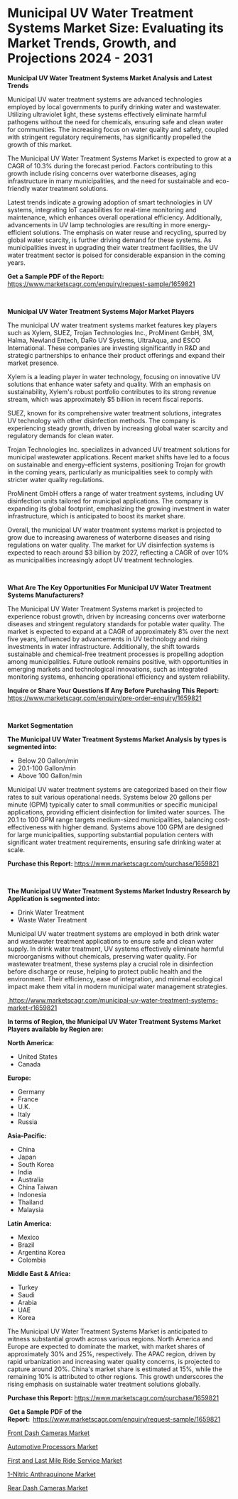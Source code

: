 <p><h1>Municipal UV Water Treatment Systems Market Size: Evaluating its Market Trends, Growth, and Projections 2024 - 2031</h1></p><p><strong>Municipal UV Water Treatment Systems Market Analysis and Latest Trends</strong></p>
<p><p>Municipal UV water treatment systems are advanced technologies employed by local governments to purify drinking water and wastewater. Utilizing ultraviolet light, these systems effectively eliminate harmful pathogens without the need for chemicals, ensuring safe and clean water for communities. The increasing focus on water quality and safety, coupled with stringent regulatory requirements, has significantly propelled the growth of this market.</p><p>The Municipal UV Water Treatment Systems Market is expected to grow at a CAGR of 10.3% during the forecast period. Factors contributing to this growth include rising concerns over waterborne diseases, aging infrastructure in many municipalities, and the need for sustainable and eco-friendly water treatment solutions. </p><p>Latest trends indicate a growing adoption of smart technologies in UV systems, integrating IoT capabilities for real-time monitoring and maintenance, which enhances overall operational efficiency. Additionally, advancements in UV lamp technologies are resulting in more energy-efficient solutions. The emphasis on water reuse and recycling, spurred by global water scarcity, is further driving demand for these systems. As municipalities invest in upgrading their water treatment facilities, the UV water treatment sector is poised for considerable expansion in the coming years.</p></p>
<p><strong>Get a Sample PDF of the Report:&nbsp;</strong> <a href="https://www.marketscagr.com/enquiry/request-sample/1659821?utm_campaign=1166&utm_medium=2&utm_source=Github&utm_content=ia&utm_term=09122024&utm_id=municipal-uv-water-treatment-systems">https://www.marketscagr.com/enquiry/request-sample/1659821</a></p>
<p>&nbsp;</p>
<p><strong>Municipal UV Water Treatment Systems Major Market Players</strong></p>
<p><p>The municipal UV water treatment systems market features key players such as Xylem, SUEZ, Trojan Technologies Inc., ProMinent GmbH, 3M, Halma, Newland Entech, DaRo UV Systems, UltraAqua, and ESCO International. These companies are investing significantly in R&D and strategic partnerships to enhance their product offerings and expand their market presence.</p><p>Xylem is a leading player in water technology, focusing on innovative UV solutions that enhance water safety and quality. With an emphasis on sustainability, Xylem's robust portfolio contributes to its strong revenue stream, which was approximately $5 billion in recent fiscal reports.</p><p>SUEZ, known for its comprehensive water treatment solutions, integrates UV technology with other disinfection methods. The company is experiencing steady growth, driven by increasing global water scarcity and regulatory demands for clean water.</p><p>Trojan Technologies Inc. specializes in advanced UV treatment solutions for municipal wastewater applications. Recent market shifts have led to a focus on sustainable and energy-efficient systems, positioning Trojan for growth in the coming years, particularly as municipalities seek to comply with stricter water quality regulations.</p><p>ProMinent GmbH offers a range of water treatment systems, including UV disinfection units tailored for municipal applications. The company is expanding its global footprint, emphasizing the growing investment in water infrastructure, which is anticipated to boost its market share.</p><p>Overall, the municipal UV water treatment systems market is projected to grow due to increasing awareness of waterborne diseases and rising regulations on water quality. The market for UV disinfection systems is expected to reach around $3 billion by 2027, reflecting a CAGR of over 10% as municipalities increasingly adopt UV treatment technologies.</p></p>
<p>&nbsp;</p>
<p><strong>What Are The Key Opportunities For Municipal UV Water Treatment Systems Manufacturers?</strong></p>
<p><p>The Municipal UV Water Treatment Systems market is projected to experience robust growth, driven by increasing concerns over waterborne diseases and stringent regulatory standards for potable water quality. The market is expected to expand at a CAGR of approximately 8% over the next five years, influenced by advancements in UV technology and rising investments in water infrastructure. Additionally, the shift towards sustainable and chemical-free treatment processes is propelling adoption among municipalities. Future outlook remains positive, with opportunities in emerging markets and technological innovations, such as integrated monitoring systems, enhancing operational efficiency and system reliability.</p></p>
<p><strong>Inquire or Share Your Questions If Any Before Purchasing This Report:</strong> <a href="https://www.marketscagr.com/enquiry/pre-order-enquiry/1659821?utm_campaign=1166&utm_medium=2&utm_source=Github&utm_content=ia&utm_term=09122024&utm_id=municipal-uv-water-treatment-systems">https://www.marketscagr.com/enquiry/pre-order-enquiry/1659821</a></p>
<p>&nbsp;</p>
<p><strong>Market Segmentation</strong></p>
<p><strong>The Municipal UV Water Treatment Systems Market Analysis by types is segmented into:</strong></p>
<p><ul><li>Below 20 Gallon/min</li><li>20.1-100 Gallon/min</li><li>Above 100 Gallon/min</li></ul></p>
<p><p>Municipal UV water treatment systems are categorized based on their flow rates to suit various operational needs. Systems below 20 gallons per minute (GPM) typically cater to small communities or specific municipal applications, providing efficient disinfection for limited water sources. The 20.1 to 100 GPM range targets medium-sized municipalities, balancing cost-effectiveness with higher demand. Systems above 100 GPM are designed for large municipalities, supporting substantial population centers with significant water treatment requirements, ensuring safe drinking water at scale.</p></p>
<p><strong>Purchase this Report:&nbsp;</strong><a href="https://www.marketscagr.com/purchase/1659821?utm_campaign=1166&utm_medium=2&utm_source=Github&utm_content=ia&utm_term=09122024&utm_id=municipal-uv-water-treatment-systems">https://www.marketscagr.com/purchase/1659821</a></p>
<p>&nbsp;</p>
<p><strong>The Municipal UV Water Treatment Systems Market Industry Research by Application is segmented into:</strong></p>
<p><ul><li>Drink Water Treatment</li><li>Waste Water Treatment</li></ul></p>
<p><p>Municipal UV water treatment systems are employed in both drink water and wastewater treatment applications to ensure safe and clean water supply. In drink water treatment, UV systems effectively eliminate harmful microorganisms without chemicals, preserving water quality. For wastewater treatment, these systems play a crucial role in disinfection before discharge or reuse, helping to protect public health and the environment. Their efficiency, ease of integration, and minimal ecological impact make them vital in modern municipal water management strategies.</p></p>
<p><a href="https://www.marketscagr.com/municipal-uv-water-treatment-systems-market-r1659821?utm_campaign=1166&utm_medium=2&utm_source=Github&utm_content=ia&utm_term=09122024&utm_id=municipal-uv-water-treatment-systems">&nbsp;https://www.marketscagr.com/municipal-uv-water-treatment-systems-market-r1659821</a></p>
<p><strong>In terms of Region, the Municipal UV Water Treatment Systems Market Players available by Region are:</strong></p>
<p>
    <p> <strong> North America: </strong>
        <ul>
            <li>United States</li>
            <li>Canada</li>
        </ul>
        </p> 
    <p> <strong> Europe: </strong>
        <ul>
            <li>Germany</li>
            <li>France</li>
            <li>U.K.</li>
            <li>Italy</li>
            <li>Russia</li>
        </ul>
        </p> 
    <p> <strong> Asia-Pacific: </strong>
        <ul>
            <li>China</li>
            <li>Japan</li>
            <li>South Korea</li>
            <li>India</li>
            <li>Australia</li>
            <li>China Taiwan</li>
            <li>Indonesia</li>
            <li>Thailand</li>
            <li>Malaysia</li>
        </ul>
        </p> 
    <p> <strong> Latin America: </strong>
        <ul>
            <li>Mexico</li>
            <li>Brazil</li>
            <li>Argentina Korea</li>
            <li>Colombia</li>
        </ul>
        </p> 
    <p> <strong> Middle East & Africa: </strong>
        <ul>
            <li>Turkey</li>
            <li>Saudi</li>
            <li>Arabia</li>
            <li>UAE</li>
            <li>Korea</li>
        </ul>
    </p>
    </p>
<p><p>The Municipal UV Water Treatment Systems Market is anticipated to witness substantial growth across various regions. North America and Europe are expected to dominate the market, with market shares of approximately 30% and 25%, respectively. The APAC region, driven by rapid urbanization and increasing water quality concerns, is projected to capture around 20%. China's market share is estimated at 15%, while the remaining 10% is attributed to other regions. This growth underscores the rising emphasis on sustainable water treatment solutions globally.</p></p>
<p><strong>Purchase this Report: </strong><a href="https://www.marketscagr.com/purchase/1659821?utm_campaign=1166&utm_medium=2&utm_source=Github&utm_content=ia&utm_term=09122024&utm_id=municipal-uv-water-treatment-systems">https://www.marketscagr.com/purchase/1659821</a></p>
<p>&nbsp;<strong>Get a Sample PDF of the Report:&nbsp;&nbsp;</strong><a href="https://www.marketscagr.com/enquiry/request-sample/1659821?utm_campaign=1166&utm_medium=2&utm_source=Github&utm_content=ia&utm_term=09122024&utm_id=municipal-uv-water-treatment-systems">https://www.marketscagr.com/enquiry/request-sample/1659821</a></p>
<p><strong></strong></p>
<p><p><a href="https://www.linkedin.com/pulse/front-dash-cameras-market-analysis-report-2024-2031-share-tpdqe?utm_campaign=1166&utm_medium=2&utm_source=Github&utm_content=ia&utm_term=09122024&utm_id=municipal-uv-water-treatment-systems">Front Dash Cameras Market</a></p><p><a href="https://www.linkedin.com/pulse/automotive-processors-market-analysis-driving-business-advancement-7ozdf?utm_campaign=1166&utm_medium=2&utm_source=Github&utm_content=ia&utm_term=09122024&utm_id=municipal-uv-water-treatment-systems">Automotive Processors Market</a></p><p><a href="https://github.com/castoriffic/Market-Research-Report-List-5/blob/main/first-and-last-mile-ride-service-market.md?utm_campaign=1166&utm_medium=2&utm_source=Github&utm_content=ia&utm_term=09122024&utm_id=municipal-uv-water-treatment-systems">First and Last Mile Ride Service Market</a></p><p><a href="https://github.com/darenph8er/Market-Research-Report-List-1/blob/main/1-nitric-anthraquinone-market.md?utm_campaign=1166&utm_medium=2&utm_source=Github&utm_content=ia&utm_term=09122024&utm_id=municipal-uv-water-treatment-systems">1-Nitric Anthraquinone Market</a></p><p><a href="https://www.linkedin.com/pulse/rear-dash-cameras-market-demand-revenue-insights-69-cagr-forecast-5mhie?utm_campaign=1166&utm_medium=2&utm_source=Github&utm_content=ia&utm_term=09122024&utm_id=municipal-uv-water-treatment-systems">Rear Dash Cameras Market</a></p></p>